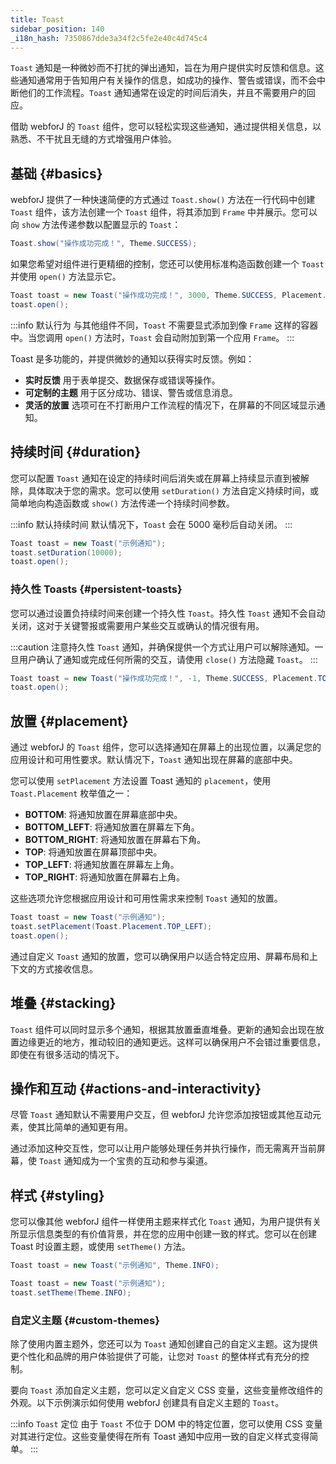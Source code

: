 ```yaml
---
title: Toast
sidebar_position: 140
_i18n_hash: 7350867dde3a34f2c5fe2e40c4d745c4
---
```

<DocChip chip="shadow" />
<DocChip chip="name" label="dwc-toast" />
<DocChip chip='since' label='24.10' />
<JavadocLink type="toast" location="com/webforj/component/toast/Toast" top='true'/>

`Toast` 通知是一种微妙而不打扰的弹出通知，旨在为用户提供实时反馈和信息。这些通知通常用于告知用户有关操作的信息，如成功的操作、警告或错误，而不会中断他们的工作流程。`Toast` 通知通常在设定的时间后消失，并且不需要用户的回应。

借助 webforJ 的 `Toast` 组件，您可以轻松实现这些通知，通过提供相关信息，以熟悉、不干扰且无缝的方式增强用户体验。

## 基础 {#basics}

webforJ 提供了一种快速简便的方式通过 `Toast.show()` 方法在一行代码中创建 `Toast` 组件，该方法创建一个 `Toast` 组件，将其添加到 `Frame` 中并展示。您可以向 `show` 方法传递参数以配置显示的 `Toast`：

```java
Toast.show("操作成功完成！", Theme.SUCCESS);
```

如果您希望对组件进行更精细的控制，您还可以使用标准构造函数创建一个 `Toast` 并使用 `open()` 方法显示它。

```java
Toast toast = new Toast("操作成功完成！", 3000, Theme.SUCCESS, Placement.TOP);
toast.open();
```

<ComponentDemo 
path='/webforj/toast?'
javaE='https://raw.githubusercontent.com/webforj/webforj-documentation/refs/heads/main/src/main/java/com/webforj/samples/views/toast/ToastView.java'
height='200px'
/>

:::info 默认行为
与其他组件不同，`Toast` 不需要显式添加到像 `Frame` 这样的容器中。当您调用 `open()` 方法时，`Toast` 会自动附加到第一个应用 `Frame`。
:::

Toast 是多功能的，并提供微妙的通知以获得实时反馈。例如：

- **实时反馈** 用于表单提交、数据保存或错误等操作。
- **可定制的主题** 用于区分成功、错误、警告或信息消息。
- **灵活的放置** 选项可在不打断用户工作流程的情况下，在屏幕的不同区域显示通知。

## 持续时间 {#duration}

您可以配置 `Toast` 通知在设定的持续时间后消失或在屏幕上持续显示直到被解除，具体取决于您的需求。您可以使用 `setDuration()` 方法自定义持续时间，或简单地向构造函数或 `show()` 方法传递一个持续时间参数。

:::info 默认持续时间
默认情况下，`Toast` 会在 5000 毫秒后自动关闭。
:::

```java
Toast toast = new Toast("示例通知");
toast.setDuration(10000);
toast.open();
```

### 持久性 Toasts {#persistent-toasts}

您可以通过设置负持续时间来创建一个持久性 `Toast`。持久性 `Toast` 通知不会自动关闭，这对于关键警报或需要用户某些交互或确认的情况很有用。

:::caution
注意持久性 `Toast` 通知，并确保提供一个方式让用户可以解除通知。一旦用户确认了通知或完成任何所需的交互，请使用 `close()` 方法隐藏 `Toast`。
:::

```java
Toast toast = new Toast("操作成功完成！", -1, Theme.SUCCESS, Placement.TOP);
toast.open();
```

## 放置 {#placement}

通过 webforJ 的 `Toast` 组件，您可以选择通知在屏幕上的出现位置，以满足您的应用设计和可用性要求。默认情况下，`Toast` 通知出现在屏幕的底部中央。

您可以使用 `setPlacement` 方法设置 Toast 通知的 `placement`，使用 `Toast.Placement` 枚举值之一：

- **BOTTOM**: 将通知放置在屏幕底部中央。
- **BOTTOM_LEFT**: 将通知放置在屏幕左下角。
- **BOTTOM_RIGHT**: 将通知放置在屏幕右下角。
- **TOP**: 将通知放置在屏幕顶部中央。
- **TOP_LEFT**: 将通知放置在屏幕左上角。
- **TOP_RIGHT**: 将通知放置在屏幕右上角。

这些选项允许您根据应用设计和可用性需求来控制 `Toast` 通知的放置。

```java
Toast toast = new Toast("示例通知");
toast.setPlacement(Toast.Placement.TOP_LEFT);
toast.open();
```

<ComponentDemo 
path='/webforj/toastplacement?'
javaE='https://raw.githubusercontent.com/webforj/webforj-documentation/refs/heads/main/src/main/java/com/webforj/samples/views/toast/ToastPlacementView.java'
height='500px'
/>

通过自定义 `Toast` 通知的放置，您可以确保用户以适合特定应用、屏幕布局和上下文的方式接收信息。

## 堆叠 {#stacking}

`Toast` 组件可以同时显示多个通知，根据其放置垂直堆叠。更新的通知会出现在放置边缘更近的地方，推动较旧的通知更远。这样可以确保用户不会错过重要信息，即使在有很多活动的情况下。

## 操作和互动 {#actions-and-interactivity}

尽管 `Toast` 通知默认不需要用户交互，但 webforJ 允许您添加按钮或其他互动元素，使其比简单的通知更有用。

<ComponentDemo 
path='/webforj/toastcookies?'
javaE='https://raw.githubusercontent.com/webforj/webforj-documentation/refs/heads/main/src/main/java/com/webforj/samples/views/toast/ToastCookiesView.java'
height='350px'
/>

通过添加这种交互性，您可以让用户能够处理任务并执行操作，而无需离开当前屏幕，使 `Toast` 通知成为一个宝贵的互动和参与渠道。

## 样式 {#styling}

您可以像其他 webforJ 组件一样使用主题来样式化 `Toast` 通知，为用户提供有关所显示信息类型的有价值背景，并在您的应用中创建一致的样式。您可以在创建 Toast 时设置主题，或使用 `setTheme()` 方法。

```java
Toast toast = new Toast("示例通知", Theme.INFO);
```

```java
Toast toast = new Toast("示例通知");
toast.setTheme(Theme.INFO);
```

### 自定义主题 {#custom-themes}

除了使用内置主题外，您还可以为 `Toast` 通知创建自己的自定义主题。这为提供更个性化和品牌的用户体验提供了可能，让您对 `Toast` 的整体样式有充分的控制。

要向 `Toast` 添加自定义主题，您可以定义自定义 CSS 变量，这些变量修改组件的外观。以下示例演示如何使用 webforJ 创建具有自定义主题的 `Toast`。

:::info `Toast` 定位
由于 `Toast` 不位于 DOM 中的特定位置，您可以使用 CSS 变量对其进行定位。这些变量使得在所有 Toast 通知中应用一致的自定义样式变得简单。
:::

<ComponentDemo 
path='/webforj/toasttheme?'  
javaE='https://raw.githubusercontent.com/webforj/webforj-documentation/refs/heads/main/src/main/java/com/webforj/samples/views/toast/ToastThemeView.java'
cssURL='/css/toast/toastTheme.css'
height='200px'
/>

<TableBuilder name="Toast" />
